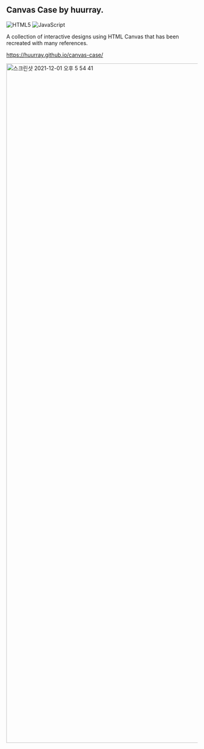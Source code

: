 ## Canvas Case by huurray.

![HTML5](https://img.shields.io/badge/html5-%23E34F26.svg?style=for-the-badge&logo=html5&logoColor=white)
![JavaScript](https://img.shields.io/badge/javascript-%23323330.svg?style=for-the-badge&logo=javascript&logoColor=%23F7DF1E)

A collection of interactive designs using HTML Canvas that has been recreated with many references.

https://huurray.github.io/canvas-case/

<img width="1784" alt="스크린샷 2021-12-01 오후 5 54 41" src="https://user-images.githubusercontent.com/41982439/144202709-abc683da-9495-44c8-a216-b043589e706e.png">

